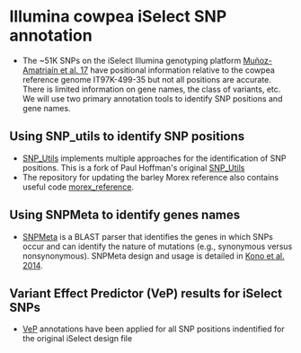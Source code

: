 # Illumina cowpea iSelect SNP annotation

*   The ~51K SNPs on the iSelect Illumina genotyping platform [Muñoz-Amatriaín et al. 17](https://doi.org/10.1111/tpj.13404) have positional information relative to the cowpea reference genome IT97K-499-35 but not all positions are accurate. There is limited information on gene names, the class of variants, etc. We will use two primary annotation tools to identify SNP positions and gene names.

## Using SNP_utils to identify SNP positions

*   [SNP_Utils](https://github.com/MorrellLAB/SNP_Utils) implements multiple approaches for the identification of SNP positions. This is a fork of Paul Hoffman's original [SNP_Utils](https://github.com/mojaveazure/SNP_Utils)
*   The repository for updating the barley Morex reference also contains useful code [morex_reference](https://github.com/MorrellLAB/morex_reference).

## Using SNPMeta to identify genes names

*   [SNPMeta](https://github.com/MorrellLAB/SNPMeta) is a BLAST parser that identifies the genes in which SNPs occur and can identify the nature of mutations (e.g., synonymous versus nonsynonymous). SNPMeta design and usage is detailed in  [Kono et al. 2014](https://doi.org/10.1111/1755-0998.12183).

## Variant Effect Predictor (VeP) results for iSelect SNPs
*   [VeP](https://github.com/MorrellLAB/cowpea_annotation/tree/main/Results/IT97K-499-35_v1.0/VeP) annotations have been applied for all SNP positions indentified for the original iSelect design file
